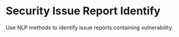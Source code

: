 # Security Issue Report Identify

Use NLP methods to identify issue reports containing vulnerability.